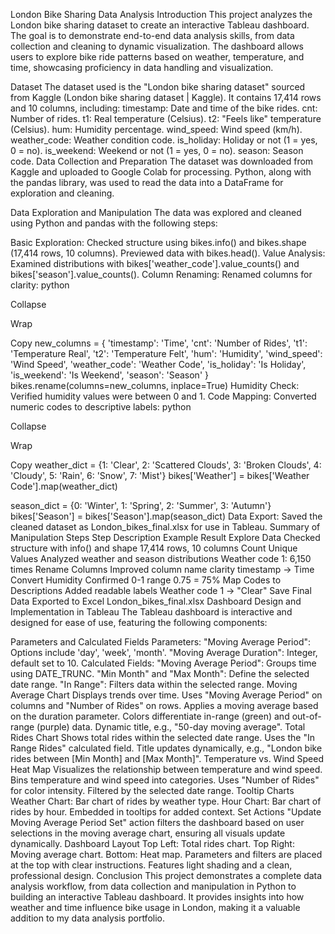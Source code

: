 London Bike Sharing Data Analysis
Introduction
This project analyzes the London bike sharing dataset to create an interactive Tableau dashboard. The goal is to demonstrate end-to-end data analysis skills, from data collection and cleaning to dynamic visualization. The dashboard allows users to explore bike ride patterns based on weather, temperature, and time, showcasing proficiency in data handling and visualization.

Dataset
The dataset used is the "London bike sharing dataset" sourced from Kaggle (London bike sharing dataset | Kaggle). It contains 17,414 rows and 10 columns, including:
timestamp: Date and time of the bike rides.
cnt: Number of rides.
t1: Real temperature (Celsius).
t2: "Feels like" temperature (Celsius).
hum: Humidity percentage.
wind_speed: Wind speed (km/h).
weather_code: Weather condition code.
is_holiday: Holiday or not (1 = yes, 0 = no).
is_weekend: Weekend or not (1 = yes, 0 = no).
season: Season code.
Data Collection and Preparation
The dataset was downloaded from Kaggle and uploaded to Google Colab for processing. Python, along with the pandas library, was used to read the data into a DataFrame for exploration and cleaning.

Data Exploration and Manipulation
The data was explored and cleaned using Python and pandas with the following steps:

Basic Exploration:
Checked structure using bikes.info() and bikes.shape (17,414 rows, 10 columns).
Previewed data with bikes.head().
Value Analysis:
Examined distributions with bikes['weather_code'].value_counts() and bikes['season'].value_counts().
Column Renaming:
Renamed columns for clarity:
python

Collapse

Wrap

Copy
new_columns = {
    'timestamp': 'Time',
    'cnt': 'Number of Rides',
    't1': 'Temperature Real',
    't2': 'Temperature Felt',
    'hum': 'Humidity',
    'wind_speed': 'Wind Speed',
    'weather_code': 'Weather Code',
    'is_holiday': 'Is Holiday',
    'is_weekend': 'Is Weekend',
    'season': 'Season'
}
bikes.rename(columns=new_columns, inplace=True)
Humidity Check:
Verified humidity values were between 0 and 1.
Code Mapping:
Converted numeric codes to descriptive labels:
python

Collapse

Wrap

Copy
weather_dict = {1: 'Clear', 2: 'Scattered Clouds', 3: 'Broken Clouds', 4: 'Cloudy', 5: 'Rain', 6: 'Snow', 7: 'Mist'}
bikes['Weather'] = bikes['Weather Code'].map(weather_dict)

season_dict = {0: 'Winter', 1: 'Spring', 2: 'Summer', 3: 'Autumn'}
bikes['Season'] = bikes['Season'].map(season_dict)
Data Export:
Saved the cleaned dataset as London_bikes_final.xlsx for use in Tableau.
Summary of Manipulation Steps
Step	Description	Example Result
Explore Data	Checked structure with info() and shape	17,414 rows, 10 columns
Count Unique Values	Analyzed weather and season distributions	Weather code 1: 6,150 times
Rename Columns	Improved column name clarity	timestamp → Time
Convert Humidity	Confirmed 0-1 range	0.75 = 75%
Map Codes to Descriptions	Added readable labels	Weather code 1 → "Clear"
Save Final Data	Exported to Excel	London_bikes_final.xlsx
Dashboard Design and Implementation in Tableau
The Tableau dashboard is interactive and designed for ease of use, featuring the following components:

Parameters and Calculated Fields
Parameters:
"Moving Average Period": Options include 'day', 'week', 'month'.
"Moving Average Duration": Integer, default set to 10.
Calculated Fields:
"Moving Average Period": Groups time using DATE_TRUNC.
"Min Month" and "Max Month": Define the selected date range.
"In Range": Filters data within the selected range.
Moving Average Chart
Displays trends over time.
Uses "Moving Average Period" on columns and "Number of Rides" on rows.
Applies a moving average based on the duration parameter.
Colors differentiate in-range (green) and out-of-range (purple) data.
Dynamic title, e.g., "50-day moving average".
Total Rides Chart
Shows total rides within the selected date range.
Uses the "In Range Rides" calculated field.
Title updates dynamically, e.g., "London bike rides between [Min Month] and [Max Month]".
Temperature vs. Wind Speed Heat Map
Visualizes the relationship between temperature and wind speed.
Bins temperature and wind speed into categories.
Uses "Number of Rides" for color intensity.
Filtered by the selected date range.
Tooltip Charts
Weather Chart: Bar chart of rides by weather type.
Hour Chart: Bar chart of rides by hour.
Embedded in tooltips for added context.
Set Actions
"Update Moving Average Period Set" action filters the dashboard based on user selections in the moving average chart, ensuring all visuals update dynamically.
Dashboard Layout
Top Left: Total rides chart.
Top Right: Moving average chart.
Bottom: Heat map.
Parameters and filters are placed at the top with clear instructions.
Features light shading and a clean, professional design.
Conclusion
This project demonstrates a complete data analysis workflow, from data collection and manipulation in Python to building an interactive Tableau dashboard. It provides insights into how weather and time influence bike usage in London, making it a valuable addition to my data analysis portfolio.
